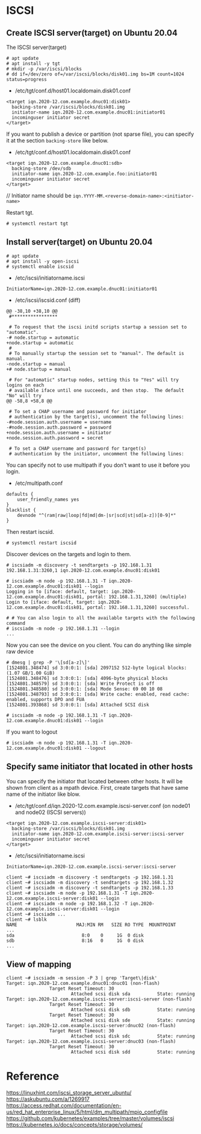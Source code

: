 # ISCSI

## Create ISCSI server(target) on Ubuntu 20.04

The ISCSI server(target)

```
# apt update
# apt install -y tgt
# mkdir -p /var/iscsi/blocks
# dd if=/dev/zero of=/var/iscsi/blocks/disk01.img bs=1M count=1024 status=progress
```

* /etc/tgt/conf.d/host01.localdomain.disk01.conf
```
<target iqn.2020-12.com.example.dnuc01:disk01>
  backing-store /var/iscsi/blocks/disk01.img
  initiator-name iqn.2020-12.com.example.dnuc01:initiator01
  incominguser initiator secret
</target>
```

If you want to publish a device or partition (not sparse file), you can specify it at the section `backing-store` like below.

* /etc/tgt/conf.d/host01.localdomain.disk01.conf
```
<target iqn.2020-12.com.example.dnuc01:sdb>
  backing-store /dev/sdb
  initiator-name iqn.2020-12.com.example.foo:initiator01
  incominguser initiator secret
</target>
```

// Initiator name should be `iqn.YYYY-MM.<reverse-domain-name>:<initiator-name>`

Restart tgt.

```
# systemctl restart tgt
```

## Install server(target) on Ubuntu 20.04

```
# apt update
# apt install -y open-iscsi
# systemctl enable iscsid
```

* /etc/iscsi/initiatorname.iscsi
```
InitiatorName=iqn.2020-12.com.example.dnuc01:initiator01
```

* /etc/iscsi/iscsid.conf (diff)
```
@@ -38,10 +38,10 @@
 #*****************

 # To request that the iscsi initd scripts startup a session set to "automatic".
-# node.startup = automatic
+node.startup = automatic
 #
 # To manually startup the session set to "manual". The default is manual.
-node.startup = manual
+# node.startup = manual

 # For "automatic" startup nodes, setting this to "Yes" will try logins on each
 # available iface until one succeeds, and then stop.  The default "No" will try
@@ -58,8 +58,8 @@

 # To set a CHAP username and password for initiator
 # authentication by the target(s), uncomment the following lines:
-#node.session.auth.username = username
-#node.session.auth.password = password
+node.session.auth.username = initiator
+node.session.auth.password = secret

 # To set a CHAP username and password for target(s)
 # authentication by the initiator, uncomment the following lines:
```

You can specify not to use multipath if you don't want to use it before you login.

* /etc/multipath.conf
```
defaults {
    user_friendly_names yes
}
blacklist {
    devnode "^(ram|raw|loop|fd|md|dm-|sr|scd|st|sd[a-z])[0-9]*"
}
```

Then restart iscsid.

```
# systemctl restart iscsid
```

Discover devices on the targets and login to them.

```
# iscsiadm -m discovery -t sendtargets -p 192.168.1.31
192.168.1.31:3260,1 iqn.2020-12.com.example.dnuc01:disk01

# iscsiadm -m node -p 192.168.1.31 -T iqn.2020-12.com.example.dnuc01:disk01 --login
Logging in to [iface: default, target: iqn.2020-12.com.example.dnuc01:disk01, portal: 192.168.1.31,3260] (multiple)
Login to [iface: default, target: iqn.2020-12.com.example.dnuc01:disk01, portal: 192.168.1.31,3260] successful.

# # You can also login to all the available targets with the following command
# iscsiadm -m node -p 192.168.1.31 --login
...
```

Now you can see the device on you client.
You can do anything like simple raw device

```
# dmesg | grep -P '\[sd[a-z]\]'
[1524801.348474] sd 3:0:0:1: [sda] 2097152 512-byte logical blocks: (1.07 GB/1.00 GiB)
[1524801.348476] sd 3:0:0:1: [sda] 4096-byte physical blocks
[1524801.348579] sd 3:0:0:1: [sda] Write Protect is off
[1524801.348580] sd 3:0:0:1: [sda] Mode Sense: 69 00 10 08
[1524801.348793] sd 3:0:0:1: [sda] Write cache: enabled, read cache: enabled, supports DPO and FUA
[1524801.393868] sd 3:0:0:1: [sda] Attached SCSI disk
```

```
# iscsiadm -m node -p 192.168.1.31 -T iqn.2020-12.com.example.dnuc01:disk01 --login
```

If you want to logout

```
# iscsiadm -m node -p 192.168.1.31 -T iqn.2020-12.com.example.dnuc01:disk01 --logout
```

## Specify same initiator that located in other hosts

You can specify the initiator that located between other hosts.
It will be shown from client as a mpath device.
First, create targets that have same name of the initiator like blow.

* /etc/tgt/conf.d/iqn.2020-12.com.example.iscsi-server.conf (on node01 and node02 (ISCSI servers))
```
<target iqn.2020-12.com.example.iscsi-server:disk01>
  backing-store /var/iscsi/blocks/disk01.img
  initiator-name iqn.2020-12.com.example.iscsi-server:iscsi-server
  incominguser initiator secret
</target>
```

* /etc/iscsi/initiatorname.iscsi
```
InitiatorName=iqn.2020-12.com.example.iscsi-server:iscsi-server
```

```
client ~# iscsiadm -m discovery -t sendtargets -p 192.168.1.31
client ~# iscsiadm -m discovery -t sendtargets -p 192.168.1.32
client ~# iscsiadm -m discovery -t sendtargets -p 192.168.1.33
client ~# iscsiadm -m node -p 192.168.1.31 -T iqn.2020-12.com.example.iscsi-server:disk01 --login
client ~# iscsiadm -m node -p 192.168.1.32 -T iqn.2020-12.com.example.iscsi-server:disk01 --login
client ~# iscsiadm ...
client ~# lsblk
NAME                      MAJ:MIN RM   SIZE RO TYPE  MOUNTPOINT
...
sda                         8:0    0     1G  0 disk
sdb                         8:16   0     1G  0 disk
...
```

## View of mapping

```
client ~# iscsiadm -m session -P 3 | grep 'Target\|disk'
Target: iqn.2020-12.com.example.dnuc01:dnuc01 (non-flash)
                Target Reset Timeout: 30
                        Attached scsi disk sda          State: running
Target: iqn.2020-12.com.example.iscsi-server:iscsi-server (non-flash)
                Target Reset Timeout: 30
                        Attached scsi disk sdb          State: running
                Target Reset Timeout: 30
                        Attached scsi disk sde          State: running
Target: iqn.2020-12.com.example.iscsi-server:dnuc02 (non-flash)
                Target Reset Timeout: 30
                        Attached scsi disk sdc          State: running
Target: iqn.2020-12.com.example.iscsi-server:dnuc03 (non-flash)
                Target Reset Timeout: 30
                        Attached scsi disk sdd          State: running
```

# Reference
https://linuxhint.com/iscsi_storage_server_ubuntu/
https://askubuntu.com/a/1269917
https://access.redhat.com/documentation/en-us/red_hat_enterprise_linux/5/html/dm_multipath/mpio_configfile
https://github.com/kubernetes/examples/tree/master/volumes/iscsi
https://kubernetes.io/docs/concepts/storage/volumes/
